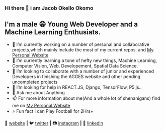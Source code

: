 ### Hi there 👋 i am Jacob Okello Okomo
## I'm a male 😄 Young Web Developer and a Machine Learning Enthusiats.

- 🔭 I’m currently working on a number of personal and collaborative projects,which mainly include the most of my current repos. and [My Personal Website](http://okomojacob.herokuapp.com/) 
- 🌱 I’m currently learning a tone of hefty new things, Machine Learning, Computer Vision, Web. Developement, Spatial Data Science.
- 👯 I’m looking to collaborate with a number of junior and experienced Developers in finishing the AGGES website and other pending uncompleted projects
- 🤔 I’m looking for help in REACT.JS, Django, TensorFlow, P5.js..
- 💬 Ask me about Anything
- 📫 For more information about me(And a whole lot of shenanigans) find me on [My Personal Website](http://okomojacob.herokuapp.com/)
- ⚡ Fun fact I can Play Football for 2Hrs+

🏡 [website][website] **|** 
🐦 [twitter][twitter] **|** 
📷 [instagram][instagram] **|** 
👔 [linkedin][linkedin]


[website]: http://okomojacob.herokuapp.com/
[twitter]: https://twitter.com/okomojacob
[instagram]: https://instagram.com/jamesqquick
[linkedin]: https://linkedin.com/in/jamesqquick
